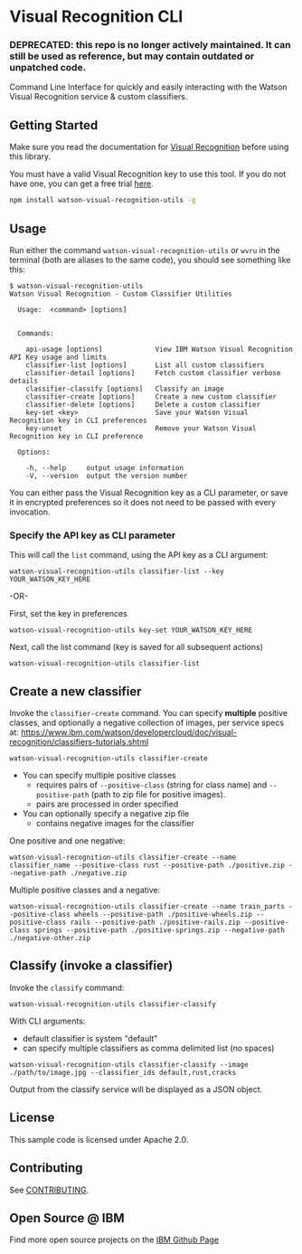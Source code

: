 # Visual Recognition CLI 

### DEPRECATED: this repo is no longer actively maintained. It can still be used as reference, but may contain outdated or unpatched code.

Command Line Interface for quickly and easily interacting with the Watson Visual Recognition service & custom classifiers.  

## Getting Started

Make sure you read the documentation for [Visual Recognition][docs] before using this library.

You must have a valid Visual Recognition key to use this tool.  If you do not have one, you can get a free trial [here](https://console.ng.bluemix.net/registration/?target=/catalog/services/watson_vision_combined/).


```bash
npm install watson-visual-recognition-utils -g
```

## Usage

Run either the command `watson-visual-recognition-utils` or `wvru` in the terminal (both are aliases to the same code), you should see something like this:

```none
$ watson-visual-recognition-utils
Watson Visual Recognition - Custom Classifier Utilities

  Usage:  <command> [options]


  Commands:

    api-usage [options]             View IBM Watson Visual Recognition API Key usage and limits
    classifier-list [options]       List all custom classifiers
    classifier-detail [options]     Fetch custom classifier verbose details
    classifier-classify [options]   Classify an image
    classifier-create [options]     Create a new custom classifier
    classifier-delete [options]     Delete a custom classifier
    key-set <key>                   Save your Watson Visual Recognition key in CLI preferences
    key-unset                       Remove your Watson Visual Recognition key in CLI preference

  Options:

    -h, --help     output usage information
    -V, --version  output the version number
```

You can either pass the Visual Recognition key as a CLI parameter, or save it in encrypted preferences so it does not need to be passed with every invocation.

### Specify the API key as CLI parameter

This will call the `list` command, using the API key as a CLI argument:

```
watson-visual-recognition-utils classifier-list --key YOUR_WATSON_KEY_HERE
```

-OR-

First, set the key in preferences
```
watson-visual-recognition-utils key-set YOUR_WATSON_KEY_HERE
```

Next, call the list command (key is saved for all subsequent actions)

```
watson-visual-recognition-utils classifier-list
```

## Create a new classifier

Invoke the `classifier-create` command.  You can specify **multiple** positive classes, and optionally a negative collection of images, per service specs at: https://www.ibm.com/watson/developercloud/doc/visual-recognition/classifiers-tutorials.shtml

```
watson-visual-recognition-utils classifier-create
```


* You can specify multiple positive classes
  * requires pairs of `--positive-class` (string for class name) and `--positive-path` (path to zip file for positive images).  
  * pairs are processed in order specified
* You can optionally specify a negative zip file
  * contains negative images for the classifier

One positive and one negative:
```
watson-visual-recognition-utils classifier-create --name classifier_name --positive-class rust --positive-path ./positive.zip --negative-path ./negative.zip
```

Multiple positive classes and a negative:
```
watson-visual-recognition-utils classifier-create --name train_parts --positive-class wheels --positive-path ./positive-wheels.zip --positive-class rails --positive-path ./positive-rails.zip --positive-class springs --positive-path ./positive-springs.zip --negative-path ./negative-other.zip
```

## Classify (invoke a classifier)
Invoke the `classify` command:

```
watson-visual-recognition-utils classifier-classify
```

With CLI arguments:

* default classifier is system "default"
* can specify multiple classifiers as comma delimited list (no spaces)

```
watson-visual-recognition-utils classifier-classify --image ./path/to/image.jpg --classifier_ids default,rust,cracks  
```

Output from the classify service will be displayed as a JSON object.


## License

This sample code is licensed under Apache 2.0.

## Contributing

See [CONTRIBUTING](.github/CONTRIBUTING.md).

## Open Source @ IBM
Find more open source projects on the [IBM Github Page](http://ibm.github.io/)


[docs]: https://www.ibm.com/watson/developercloud/visual-recognition.html
